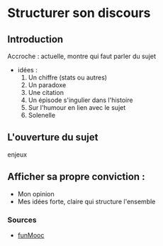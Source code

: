 # Structurer son discours

## Introduction

Accroche : actuelle, montre qui faut parler du sujet
- idées :
  1. Un chiffre (stats ou autres)
  2. Un paradoxe 
  3. Une citation
  4. Un épisode s'ingulier dans l'histoire
  5. Sur l'humour en lien avec le sujet
  6. Solenelle

## L'ouverture du sujet

enjeux

## Afficher sa propre conviction :

- Mon opinion
- Mes idées forte, claire qui structure l'ensemble



### Sources

- [funMooc](https://lms.fun-mooc.fr/courses/course-v1:apbegaiement+199001+session01/courseware/ba1e4a1df58c4ab3b14dac8820203727/7fb67adbb4a4489cac969dc9732d9d0b/)